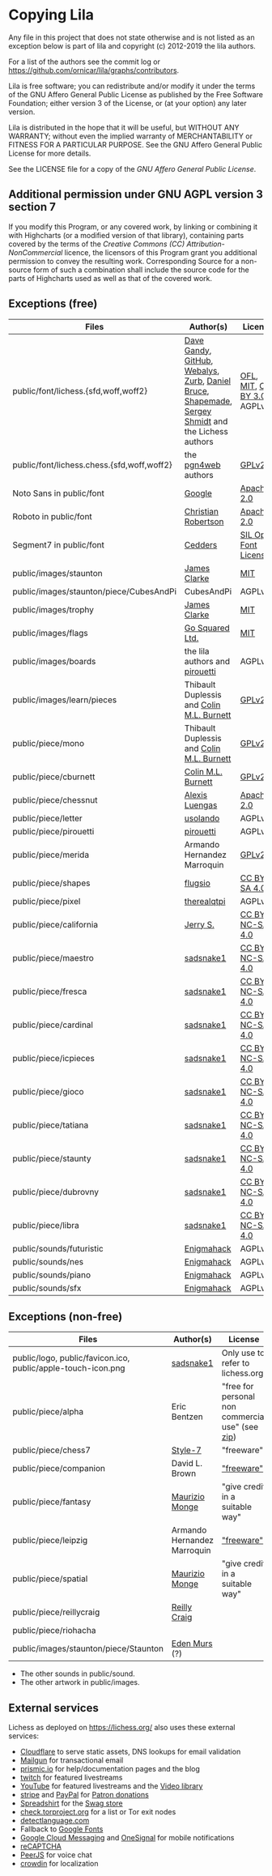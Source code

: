 # Copying Lila

Any file in this project that does not state otherwise and is not listed as an exception below is part of lila and copyright (c) 2012-2019 the lila authors.

For a list of the authors see the commit log or https://github.com/ornicar/lila/graphs/contributors.

Lila is free software; you can redistribute and/or modify it under the terms of the GNU Affero General Public License as published by the Free Software Foundation; either version 3 of the License, or (at your option) any later version.

Lila is distributed in the hope that it will be useful, but WITHOUT ANY WARRANTY; without even the implied warranty of MERCHANTABILITY or FITNESS FOR A PARTICULAR PURPOSE. See the GNU Affero General Public License for more details.

See the LICENSE file for a copy of the _GNU Affero General Public License_.

## Additional permission under GNU AGPL version 3 section 7

If you modify this Program, or any covered work, by linking or combining it with Highcharts (or a modified version of that library), containing parts covered by the terms of the _Creative Commons (CC) Attribution-NonCommercial_ licence, the licensors of this Program grant you additional permission to convey the resulting work. Corresponding Source for a non-source form of such a combination shall include the source code for the parts of Highcharts used as well as that of the covered work.

## Exceptions (free)

| Files | Author(s) | License |
| --- | --- | --- |
| public/font/lichess.{sfd,woff,woff2} | [Dave Gandy](http://fontawesome.io/), [GitHub](https://github.com/primer/octicons), [Webalys](http://www.webalys.com/), [Zurb](http://zurb.com/playground/foundation-icon-fonts-3), [Daniel Bruce](http://www.entypo.com/), [Shapemade](http://steadysets.com/), [Sergey Shmidt](http://designmodo.com/linecons-free/) and the Lichess authors | [OFL](http://scripts.sil.org/cms/scripts/page.php?site_id=nrsi&id=OFL), [MIT](https://github.com/primer/octicons/blob/master/LICENSE), [CC BY 3.0](https://creativecommons.org/licenses/by/3.0/), AGPLv3+ |
| public/font/lichess.chess.{sfd,woff,woff2} | the [pgn4web](http://pgn4web.casaschi.net/home.html) authors | [GPLv2+](https://www.gnu.org/licenses/gpl-2.0.txt) |
| Noto Sans in public/font | [Google](https://fonts.google.com/specimen/Noto+Sans) | [Apache 2.0](https://www.apache.org/licenses/LICENSE-2.0) |
| Roboto in public/font | [Christian Robertson](https://fonts.google.com/specimen/Roboto) | [Apache 2.0](https://www.apache.org/licenses/LICENSE-2.0) |
| Segment7 in public/font | [Cedders](https://www.fontspace.com/cedders) | [SIL Open Font License](https://www.fontspace.com/help#license-17) |
| public/images/staunton | [James Clarke](https://github.com/clarkerubber/Staunton-Pieces) | [MIT](https://github.com/clarkerubber/Staunton-Pieces/blob/master/LICENSE) |
| public/images/staunton/piece/CubesAndPi | CubesAndPi | AGPLv3+ |
| public/images/trophy | [James Clarke](https://github.com/clarkerubber/Staunton-Pieces/tree/master/Trophies) | [MIT](https://github.com/clarkerubber/Staunton-Pieces/blob/master/LICENSE) |
| public/images/flags | [Go Squared Ltd.](https://www.gosquared.com/resources/flag-icons/) | [MIT](https://github.com/gosquared/flags/blob/master/LICENSE.txt) |
| public/images/boards | the lila authors and [pirouetti](https://lichess.org/@/pirouetti) | AGPLv3+ |
| public/images/learn/pieces | Thibault Duplessis and [Colin M.L. Burnett](https://en.wikipedia.org/wiki/User:Cburnett) | [GPLv2+](https://www.gnu.org/licenses/gpl-2.0.txt) |
| public/piece/mono | Thibault Duplessis and [Colin M.L. Burnett](https://en.wikipedia.org/wiki/User:Cburnett) | [GPLv2+](https://www.gnu.org/licenses/gpl-2.0.txt) |
| public/piece/cburnett | [Colin M.L. Burnett](https://en.wikipedia.org/wiki/User:Cburnett) | [GPLv2+](https://www.gnu.org/licenses/gpl-2.0.txt) |
| public/piece/chessnut | [Alexis Luengas](https://github.com/LexLuengas) | [Apache 2.0](https://github.com/LexLuengas/chessnut-pieces/blob/master/LICENSE.txt) |
| public/piece/letter | [usolando](https://lichess.org/@/usolando) | AGPLv3+ |
| public/piece/pirouetti | [pirouetti](https://lichess.org/@/pirouetti) | AGPLv3+ |
| public/piece/merida | Armando Hernandez Marroquin | [GPLv2+](https://www.gnu.org/licenses/gpl-2.0.txt) |
| public/piece/shapes | [flugsio](https://github.com/flugsio/chess_shapes) | [CC BY-SA 4.0](https://creativecommons.org/licenses/by-sa/4.0/) |
| public/piece/pixel | [therealqtpi](https://twitter.com/therealqtpi) | AGPLv3+ |
| public/piece/california | [Jerry S.](https://sites.google.com/view/jerrychess/home) | [CC BY-NC-SA 4.0](https://creativecommons.org/licenses/by-nc-sa/4.0/) |
| public/piece/maestro | [sadsnake1](https://github.com/sadsnake1) | [CC BY-NC-SA 4.0](https://creativecommons.org/licenses/by-nc-sa/4.0/) |
| public/piece/fresca | [sadsnake1](https://github.com/sadsnake1) | [CC BY-NC-SA 4.0](https://creativecommons.org/licenses/by-nc-sa/4.0/) |
| public/piece/cardinal | [sadsnake1](https://github.com/sadsnake1) | [CC BY-NC-SA 4.0](https://creativecommons.org/licenses/by-nc-sa/4.0/) |
| public/piece/icpieces | [sadsnake1](https://github.com/sadsnake1) | [CC BY-NC-SA 4.0](https://creativecommons.org/licenses/by-nc-sa/4.0/) |
| public/piece/gioco | [sadsnake1](https://github.com/sadsnake1) | [CC BY-NC-SA 4.0](https://creativecommons.org/licenses/by-nc-sa/4.0/) |
| public/piece/tatiana | [sadsnake1](https://github.com/sadsnake1) | [CC BY-NC-SA 4.0](https://creativecommons.org/licenses/by-nc-sa/4.0/) |
| public/piece/staunty | [sadsnake1](https://github.com/sadsnake1) | [CC BY-NC-SA 4.0](https://creativecommons.org/licenses/by-nc-sa/4.0/) |
| public/piece/dubrovny | [sadsnake1](https://github.com/sadsnake1) | [CC BY-NC-SA 4.0](https://creativecommons.org/licenses/by-nc-sa/4.0/) |
| public/piece/libra | [sadsnake1](https://github.com/sadsnake1) | [CC BY-NC-SA 4.0](https://creativecommons.org/licenses/by-nc-sa/4.0/) |
| public/sounds/futuristic | [Enigmahack](https://github.com/Enigmahack) | AGPLv3+ |
| public/sounds/nes | [Enigmahack](https://github.com/Enigmahack) | AGPLv3+ |
| public/sounds/piano | [Enigmahack](https://github.com/Enigmahack) | AGPLv3+ |
| public/sounds/sfx | [Enigmahack](https://github.com/Enigmahack) | AGPLv3+ |

## Exceptions (non-free)

| Files | Author(s) | License |
| --- | --- | --- |
| public/logo, public/favicon.ico, public/apple-touch-icon.png | [sadsnake1](https://github.com/sadsnake1) | Only use to refer to lichess.org |
| public/piece/alpha | Eric Bentzen | "free for personal non commercial use" (see [zip](http://www.enpassant.dk/chess/downl/alpha.zip)) |
| public/piece/chess7 | [Style-7](http://www.styleseven.com/) | "freeware" |
| public/piece/companion | David L. Brown | ["freeware"](http://www.enpassant.dk/chess/fonteng.htm#GC) |
| public/piece/fantasy | [Maurizio Monge](http://poisson.phc.unipi.it/~monge/chess_art.php) | "give credit in a suitable way" |
| public/piece/leipzig | Armando Hernandez Marroquin | ["freeware"](http://www.enpassant.dk/chess/fonteng.htm#LEIPZIG) |
| public/piece/spatial | [Maurizio Monge](http://poisson.phc.unipi.it/~monge/chess_art.php) | "give credit in a suitable way" |
| public/piece/reillycraig | [Reilly Craig](https://instagram.com/fader_) |
| public/piece/riohacha |  |
| public/images/staunton/piece/Staunton | [Eden Murs](https://userstyles.org/styles/134558/lichess-pieces-3d-staunton) (?) |

- The other sounds in public/sound.
- The other artwork in public/images.

## External services

Lichess as deployed on https://lichess.org/ also uses these external services:

- [Cloudflare](https://www.cloudflare.com/) to serve static assets, DNS lookups for email validation
- [Mailgun](https://www.mailgun.com/) for transactional email
- [prismic.io](https://prismic.io/) for help/documentation pages and the blog
- [twitch](https://www.twitch.tv/) for featured livestreams
- [YouTube](https://www.youtube.com) for featured livestreams and the [Video library](https://lichess.org/video)
- [stripe](https://stripe.com/) and [PayPal](https://www.paypal.com) for [Patron donations](https://lichess.org/patron)
- [Spreadshirt](https://shop.spreadshirt.com/lichess-org) for the [Swag store](https://lichess.org/swag)
- [check.torproject.org](https://check.torproject.org/exit-addresses) for a list or Tor exit nodes
- [detectlanguage.com](https://detectlanguage.com/)
- Fallback to [Google Fonts](https://fonts.google.com/)
- [Google Cloud Messaging](https://developers.google.com/cloud-messaging/) and [OneSignal](https://onesignal.com/) for mobile notifications
- [reCAPTCHA](https://www.google.com/recaptcha/)
- [PeerJS](https://peerjs.com/) for voice chat
- [crowdin](https://crowdin.com/project/lichess) for localization
